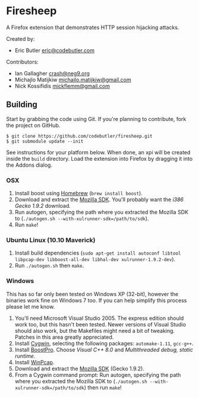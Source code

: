 # Firesheep

A Firefox extension that demonstrates HTTP session hijacking attacks.

Created by: 

  * Eric Butler <eric@codebutler.com>

Contributors:

  * Ian Gallagher <crash@neg9.org>
  * Michajlo Matijkiw <michajlo.matijkiw@gmail.com>
  * Nick Kossifidis <mickflemm@gmail.com>

## Building

Start by grabbing the code using Git. If you're planning to contribute, fork the project on GitHub.

    $ git clone https://github.com/codebutler/firesheep.git
    $ git submodule update --init

See instructions for your platform below. When done, an xpi will be created inside the `build` directory. Load the extension into Firefox by dragging it into the Addons dialog.

### OSX

1. Install boost using [Homebrew][1] (`brew install boost`).
2. Download and extract the [Mozilla SDK][2]. You'll probably want the *i386 Gecko 1.9.2* download.
3. Run autogen, specifying the path where you extracted the Mozilla SDK to (`./autogen.sh --with-xulrunner-sdk=/path/to/sdk`).
4. Run `make`!

### Ubuntu Linux (10.10 Maverick)

1. Install build dependencies (`sudo apt-get install autoconf libtool libpcap-dev libboost-all-dev libhal-dev xulrunner-1.9.2-dev`).
2. Run `./autogen.sh` then `make`.

### Windows

This has so far only been tested on Windows XP (32-bit), however the binaries work fine on Windows 7 too. If you can help simplify this process please let me know.

1. You'll need Microsoft Visual Studio 2005. The express edition should work too, but this hasn't been tested. Newer versions of Visual Studio should also work, but the Makefiles might need a bit of tweaking. Patches in this area greatly appreciated.
2. Install [Cygwin][3], selecting the following packages: `automake-1.11`, `gcc-g++`.
3. Install [BoostPro][4]. Choose *Visual C++ 8.0* and *Multithreaded debug, static runtime*.
4. Install [WinPcap][6].
4. Download and extract the [Mozilla SDK][2] (Gecko 1.9.2). 
5. From a Cygwin command prompt: Run autogen, specifying the path where you extracted the Mozilla SDK to (`./autogen.sh --with-xulrunner-sdk=/path/to/sdk`) then run `make`!

[1]: http://mxcl.github.com/homebrew/
[2]: https://developer.mozilla.org/en/gecko_sdk#Downloading
[3]: http://www.cygwin.com/
[4]: http://www.boostpro.com/download/
[5]: http://en.wikipedia.org/wiki/Promiscuous_mode
[6]: http://www.winpcap.org/install/default.htm
